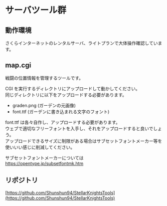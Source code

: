# サーバツール群

## 動作環境

さくらインターネットのレンタルサーバ、ライトプランで大体操作確認しています。

## map.cgi

戦闘の位置情報を管理するツールです。

CGI を実行するディレクトリにアップロードして動かしてください。   
同じディレクトリに以下をアップロードする必要があります。

* graden.png (ガーデンの元画像)
* font.ttf (ガーデンに書き込まれる文字のフォント)

font.ttf は各々自作し、アップロードする必要があります。   
ウェブで適切なフリーフォントを入手し、それをアップロードすると良いでしょう。    
アップロードできるサイズに制限がある場合はサブセットフォントメーカー等を使いいい感じに削減してください。

サブセットフォントメーカーについては https://opentype.jp/subsetfontmk.htm

## リポジトリ

[https://github.com/Shunshun94/StellarKnightsTools](https://github.com/Shunshun94/StellarKnightsTools)